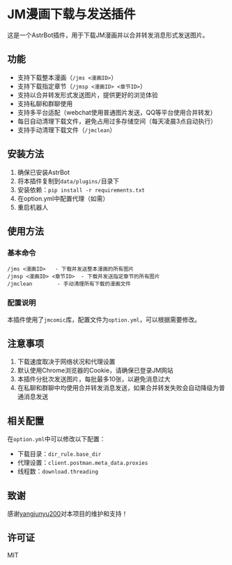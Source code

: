 # JM漫画下载与发送插件

这是一个AstrBot插件，用于下载JM漫画并以合并转发消息形式发送图片。

## 功能

- 支持下载整本漫画（`/jms <漫画ID>`）
- 支持下载指定章节（`/jmsp <漫画ID> <章节ID>`）
- 支持以合并转发形式发送图片，提供更好的浏览体验
- 支持私聊和群聊使用
- 支持多平台适配（webchat使用普通图片发送，QQ等平台使用合并转发）
- 每日自动清理下载文件，避免占用过多存储空间（每天凌晨3点自动执行）
- 支持手动清理下载文件（`/jmclean`）

## 安装方法

1. 确保已安装AstrBot
2. 将本插件复制到`data/plugins/`目录下
3. 安装依赖：`pip install -r requirements.txt`
4. 在option.yml中配置代理（如需）
5. 重启机器人

## 使用方法

### 基本命令

```
/jms <漫画ID>   - 下载并发送整本漫画的所有图片
/jmsp <漫画ID> <章节ID>  - 下载并发送指定章节的所有图片
/jmclean        - 手动清理所有下载的漫画文件
```

### 配置说明

本插件使用了`jmcomic`库，配置文件为`option.yml`，可以根据需要修改。

## 注意事项

1. 下载速度取决于网络状况和代理设置
2. 默认使用Chrome浏览器的Cookie，请确保已登录JM网站
3. 本插件分批次发送图片，每批最多10张，以避免消息过大
4. 在私聊和群聊中均使用合并转发消息发送，如果合并转发失败会自动降级为普通消息发送

## 相关配置

在`option.yml`中可以修改以下配置：

- 下载目录：`dir_rule.base_dir`
- 代理设置：`client.postman.meta_data.proxies`
- 线程数：`download.threading`

## 致谢

感谢[yangjunyu200](https://github.com/yangjunyu200)对本项目的维护和支持！

## 许可证

MIT 